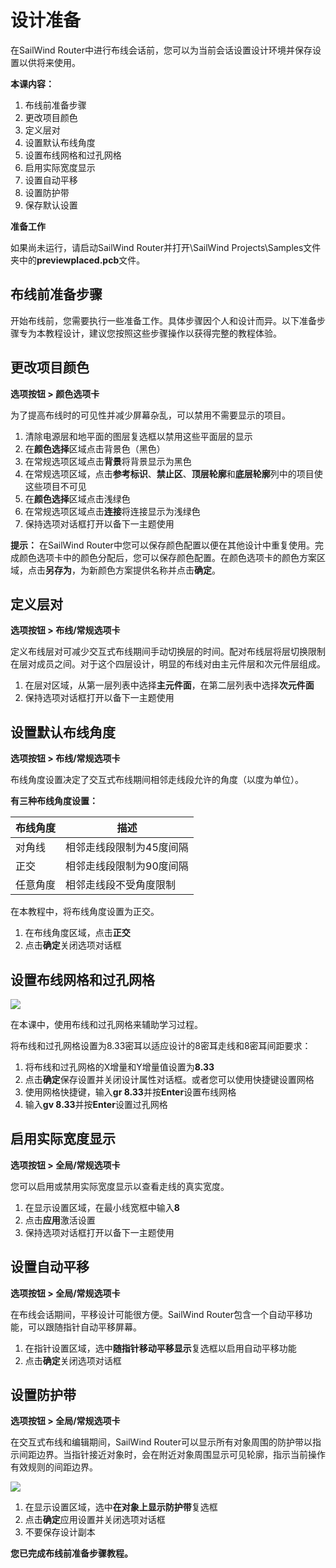 # 设计准备
在SailWind Router中进行布线会话前，您可以为当前会话设置设计环境并保存设置以供将来使用。

**本课内容：**

1. 布线前准备步骤
2. 更改项目颜色
3. 定义层对
4. 设置默认布线角度
5. 设置布线网格和过孔网格
6. 启用实际宽度显示
7. 设置自动平移
8. 设置防护带
9. 保存默认设置

**准备工作**

如果尚未运行，请启动SailWind Router并打开\SailWind Projects\Samples文件夹中的**previewplaced.pcb**文件。

## 布线前准备步骤
开始布线前，您需要执行一些准备工作。具体步骤因个人和设计而异。以下准备步骤专为本教程设计，建议您按照这些步骤操作以获得完整的教程体验。

## 更改项目颜色
**选项按钮 > 颜色选项卡**

为了提高布线时的可见性并减少屏幕杂乱，可以禁用不需要显示的项目。

1. 清除电源层和地平面的图层复选框以禁用这些平面层的显示
2. 在**颜色选择**区域点击背景色（黑色）
3. 在常规选项区域点击**背景**将背景显示为黑色
4. 在常规选项区域，点击**参考标识**、**禁止区**、**顶层轮廓**和**底层轮廓**列中的项目使这些项目不可见
5. 在**颜色选择**区域点击浅绿色
6. 在常规选项区域点击**连接**将连接显示为浅绿色
7. 保持选项对话框打开以备下一主题使用

**提示：** 在SailWind Router中您可以保存颜色配置以便在其他设计中重复使用。完成颜色选项卡中的颜色分配后，您可以保存颜色配置。在颜色选项卡的颜色方案区域，点击**另存为**，为新颜色方案提供名称并点击**确定**。

## 定义层对
**选项按钮 > 布线/常规选项卡**

定义布线层对可减少交互式布线期间手动切换层的时间。配对布线层将层切换限制在层对成员之间。对于这个四层设计，明显的布线对由主元件层和次元件层组成。

1. 在层对区域，从第一层列表中选择**主元件面**，在第二层列表中选择**次元件面**
2. 保持选项对话框打开以备下一主题使用

## 设置默认布线角度
**选项按钮 > 布线/常规选项卡**

布线角度设置决定了交互式布线期间相邻走线段允许的角度（以度为单位）。

**有三种布线角度设置：**

| 布线角度 | 描述 |
|---------|------|
| 对角线 | 相邻走线段限制为45度间隔 |
| 正交 | 相邻走线段限制为90度间隔 |
| 任意角度 | 相邻走线段不受角度限制 |

在本教程中，将布线角度设置为正交。

1. 在布线角度区域，点击**正交**
2. 点击**确定**关闭选项对话框

## 设置布线网格和过孔网格
![](/router/tutrial/3/_page_2_Picture_1.jpeg)

在本课中，使用布线和过孔网格来辅助学习过程。

将布线和过孔网格设置为8.33密耳以适应设计的8密耳走线和8密耳间距要求：

1. 将布线和过孔网格的X增量和Y增量值设置为**8.33**
2. 点击**确定**保存设置并关闭设计属性对话框。或者您可以使用快捷键设置网格
3. 使用网格快捷键，输入**gr 8.33**并按**Enter**设置布线网格
4. 输入**gv 8.33**并按**Enter**设置过孔网格

## 启用实际宽度显示
**选项按钮 > 全局/常规选项卡**

您可以启用或禁用实际宽度显示以查看走线的真实宽度。

1. 在显示设置区域，在最小线宽框中输入**8**
2. 点击**应用**激活设置
3. 保持选项对话框打开以备下一主题使用

## 设置自动平移
**选项按钮 > 全局/常规选项卡**

在布线会话期间，平移设计可能很方便。SailWind Router包含一个自动平移功能，可以跟随指针自动平移屏幕。

1. 在指针设置区域，选中**随指针移动平移显示**复选框以启用自动平移功能
2. 点击**确定**关闭选项对话框

## 设置防护带
**选项按钮 > 全局/常规选项卡**

在交互式布线和编辑期间，SailWind Router可以显示所有对象周围的防护带以指示间距边界。当指针接近对象时，会在附近对象周围显示可见轮廓，指示当前操作有效规则的间距边界。

![](/router/tutrial/3/_page_3_Picture_1.jpeg)

1. 在显示设置区域，选中**在对象上显示防护带**复选框
2. 点击**确定**应用设置并关闭选项对话框
3. 不要保存设计副本

**您已完成布线前准备步骤教程。**